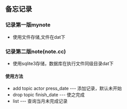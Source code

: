 ## 备忘记录


### 记录第一版mynote
- 使用文件存储,文件在dat下

### 记录第二版note(note.cc)
- 使用sqlite3存储，数据库在执行文件同级目录dat下

#### 使用方法

- add topic actor press_date --- 添加记录，默认未开始
- drop topic finish_date --- 使之完成
- list --- 查询当月未完成记录
